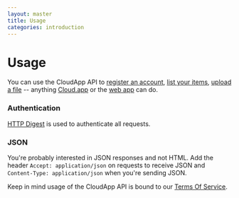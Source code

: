 ```yaml
---
layout: master
title: Usage
categories: introduction
---
```


# Usage

You can use the CloudApp API to [register an account](/register/), [list your items](/list-items/), [upload a file](/upload-file/) -- anything [Cloud.app](http://getcloudapp.com/download/) or the [web app](http://my.cl.ly/) can do.

### Authentication

[HTTP Digest](http://en.wikipedia.org/wiki/Digest_access_authentication/) is used to authenticate all requests.


### JSON

You're probably interested in JSON responses and not HTML. Add the header `Accept: application/json` on requests to receive JSON and `Content-Type: application/json` when you're sending JSON.

Keep in mind usage of the CloudApp API is bound to our [Terms Of Service](http://getcloudapp.com/terms/).

